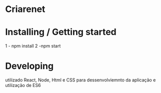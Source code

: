 # Criarenet

# Installing / Getting started

1 - npm install 
2 -npm start 

# Developing

utilizado React, Node, Html e CSS para dessenvolviemnto da aplicação e utilização de ES6
